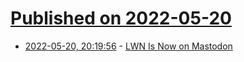 # [Published on 2022-05-20](index.md)

* [2022-05-20, 20:19:56](https://news.ycombinator.com/item?id=31452052) - [LWN Is Now on Mastodon](https://lwn.net/Articles/895898/)
